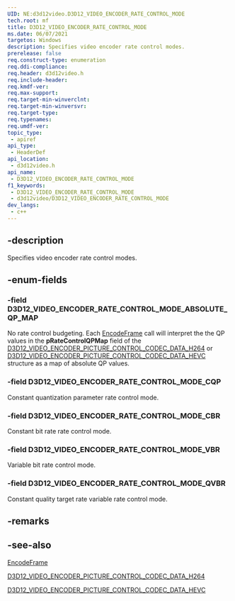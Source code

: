 ```yaml
---
UID: NE:d3d12video.D3D12_VIDEO_ENCODER_RATE_CONTROL_MODE
tech.root: mf
title: D3D12_VIDEO_ENCODER_RATE_CONTROL_MODE
ms.date: 06/07/2021
targetos: Windows
description: Specifies video encoder rate control modes.
prerelease: false
req.construct-type: enumeration
req.ddi-compliance: 
req.header: d3d12video.h
req.include-header: 
req.kmdf-ver: 
req.max-support: 
req.target-min-winverclnt: 
req.target-min-winversvr: 
req.target-type: 
req.typenames: 
req.umdf-ver: 
topic_type:
 - apiref
api_type:
 - HeaderDef
api_location:
 - d3d12video.h
api_name:
 - D3D12_VIDEO_ENCODER_RATE_CONTROL_MODE
f1_keywords:
 - D3D12_VIDEO_ENCODER_RATE_CONTROL_MODE
 - d3d12video/D3D12_VIDEO_ENCODER_RATE_CONTROL_MODE
dev_langs:
 - c++
---
```


## -description

Specifies video encoder rate control modes.

## -enum-fields

### -field D3D12_VIDEO_ENCODER_RATE_CONTROL_MODE_ABSOLUTE_QP_MAP

No rate control budgeting. Each [EncodeFrame](nf-d3d12video-id3d12videoencodecommandlist2-encodeframe.md) call will interpret the the QP values in the **pRateControlQPMap** field of the [D3D12_VIDEO_ENCODER_PICTURE_CONTROL_CODEC_DATA_H264](ns-d3d12video-d3d12_video_encoder_picture_control_codec_data_h264.md) or [D3D12_VIDEO_ENCODER_PICTURE_CONTROL_CODEC_DATA_HEVC](ns-d3d12video-d3d12_video_encoder_picture_control_codec_data_hevc.md) structure as a map of absolute QP values.

### -field D3D12_VIDEO_ENCODER_RATE_CONTROL_MODE_CQP

Constant quantization parameter rate control mode.

### -field D3D12_VIDEO_ENCODER_RATE_CONTROL_MODE_CBR

Constant bit rate rate control mode.

### -field D3D12_VIDEO_ENCODER_RATE_CONTROL_MODE_VBR

Variable bit rate control mode.

### -field D3D12_VIDEO_ENCODER_RATE_CONTROL_MODE_QVBR

Constant quality target rate variable rate control mode.

## -remarks

## -see-also

[EncodeFrame](nf-d3d12video-id3d12videoencodecommandlist2-encodeframe.md)

[D3D12_VIDEO_ENCODER_PICTURE_CONTROL_CODEC_DATA_H264](ns-d3d12video-d3d12_video_encoder_picture_control_codec_data_h264.md)

[D3D12_VIDEO_ENCODER_PICTURE_CONTROL_CODEC_DATA_HEVC](ns-d3d12video-d3d12_video_encoder_picture_control_codec_data_hevc.md)


